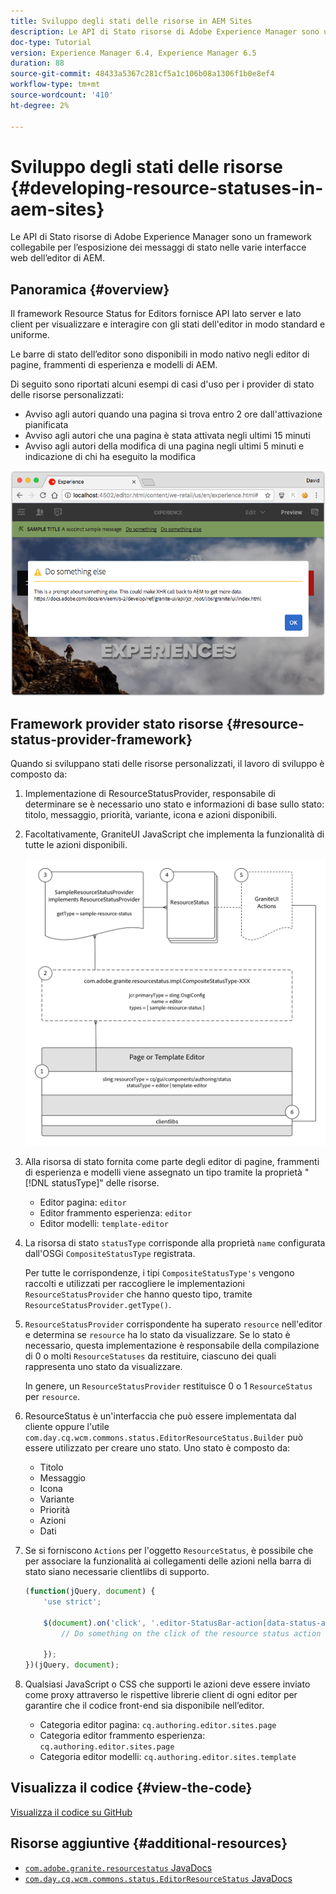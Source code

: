 ```yaml
---
title: Sviluppo degli stati delle risorse in AEM Sites
description: Le API di Stato risorse di Adobe Experience Manager sono un framework collegabile per l’esposizione dei messaggi di stato nelle varie interfacce web dell’editor di AEM.
doc-type: Tutorial
version: Experience Manager 6.4, Experience Manager 6.5
duration: 88
source-git-commit: 48433a5367c281cf5a1c106b08a1306f1b0e8ef4
workflow-type: tm+mt
source-wordcount: '410'
ht-degree: 2%

---
```



# Sviluppo degli stati delle risorse {#developing-resource-statuses-in-aem-sites}

Le API di Stato risorse di Adobe Experience Manager sono un framework collegabile per l’esposizione dei messaggi di stato nelle varie interfacce web dell’editor di AEM.

## Panoramica {#overview}

Il framework Resource Status for Editors fornisce API lato server e lato client per visualizzare e interagire con gli stati dell&#39;editor in modo standard e uniforme.

Le barre di stato dell’editor sono disponibili in modo nativo negli editor di pagine, frammenti di esperienza e modelli di AEM.

Di seguito sono riportati alcuni esempi di casi d&#39;uso per i provider di stato delle risorse personalizzati:

* Avviso agli autori quando una pagina si trova entro 2 ore dall&#39;attivazione pianificata
* Avviso agli autori che una pagina è stata attivata negli ultimi 15 minuti
* Avviso agli autori della modifica di una pagina negli ultimi 5 minuti e indicazione di chi ha eseguito la modifica

![Panoramica sullo stato delle risorse dell&#39;editor di AEM](assets/sample-editor-resource-status-screenshot.png)

## Framework provider stato risorse {#resource-status-provider-framework}

Quando si sviluppano stati delle risorse personalizzati, il lavoro di sviluppo è composto da:

1. Implementazione di ResourceStatusProvider, responsabile di determinare se è necessario uno stato e informazioni di base sullo stato: titolo, messaggio, priorità, variante, icona e azioni disponibili.
2. Facoltativamente, GraniteUI JavaScript che implementa la funzionalità di tutte le azioni disponibili.

   ![architettura stato risorse](assets/sample-editor-resource-status-application-architecture.png)

3. Alla risorsa di stato fornita come parte degli editor di pagine, frammenti di esperienza e modelli viene assegnato un tipo tramite la proprietà &quot;[!DNL statusType]&quot; delle risorse.

   * Editor pagina: `editor`
   * Editor frammento esperienza: `editor`
   * Editor modelli: `template-editor`

4. La risorsa di stato `statusType` corrisponde alla proprietà `name` configurata dall&#39;OSGi `CompositeStatusType` registrata.

   Per tutte le corrispondenze, i tipi `CompositeStatusType's` vengono raccolti e utilizzati per raccogliere le implementazioni `ResourceStatusProvider` che hanno questo tipo, tramite `ResourceStatusProvider.getType()`.

5. `ResourceStatusProvider` corrispondente ha superato `resource` nell&#39;editor e determina se `resource` ha lo stato da visualizzare. Se lo stato è necessario, questa implementazione è responsabile della compilazione di 0 o molti `ResourceStatuses` da restituire, ciascuno dei quali rappresenta uno stato da visualizzare.

   In genere, un `ResourceStatusProvider` restituisce 0 o 1 `ResourceStatus` per `resource`.

6. ResourceStatus è un&#39;interfaccia che può essere implementata dal cliente oppure l&#39;utile `com.day.cq.wcm.commons.status.EditorResourceStatus.Builder` può essere utilizzato per creare uno stato. Uno stato è composto da:

   * Titolo
   * Messaggio
   * Icona
   * Variante
   * Priorità
   * Azioni
   * Dati

7. Se si forniscono `Actions` per l&#39;oggetto `ResourceStatus`, è possibile che per associare la funzionalità ai collegamenti delle azioni nella barra di stato siano necessarie clientlibs di supporto.

   ```js
   (function(jQuery, document) {
       'use strict';
   
       $(document).on('click', '.editor-StatusBar-action[data-status-action-id="do-something"]', function () {
           // Do something on the click of the resource status action
   
       });
   })(jQuery, document);
   ```

8. Qualsiasi JavaScript o CSS che supporti le azioni deve essere inviato come proxy attraverso le rispettive librerie client di ogni editor per garantire che il codice front-end sia disponibile nell’editor.

   * Categoria editor pagina: `cq.authoring.editor.sites.page`
   * Categoria editor frammento esperienza: `cq.authoring.editor.sites.page`
   * Categoria editor modelli: `cq.authoring.editor.sites.template`

## Visualizza il codice {#view-the-code}

[Visualizza il codice su GitHub](https://github.com/Adobe-Consulting-Services/acs-aem-samples/tree/master/bundle/src/main/java/com/adobe/acs/samples/resourcestatus/impl/SampleEditorResourceStatusProvider.java)

## Risorse aggiuntive {#additional-resources}

* [`com.adobe.granite.resourcestatus` JavaDocs](https://helpx.adobe.com/experience-manager/6-5/sites/developing/using/reference-materials/javadoc/com/adobe/granite/resourcestatus/package-summary.html)
* [`com.day.cq.wcm.commons.status.EditorResourceStatus` JavaDocs](https://helpx.adobe.com/experience-manager/6-5/sites/developing/using/reference-materials/javadoc/com/day/cq/wcm/commons/status/EditorResourceStatus.html)
